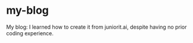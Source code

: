 # my-blog
 My blog: I learned how to create it from juniorit.ai, despite having no prior coding experience.
